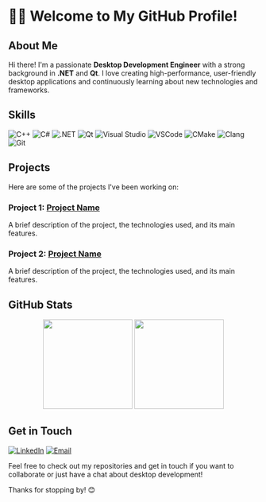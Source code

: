 # 👨‍💻 Welcome to My GitHub Profile!

## About Me
Hi there! I'm a passionate **Desktop Development Engineer** with a strong background in **.NET** and **Qt**. I love creating high-performance, user-friendly desktop applications and continuously learning about new technologies and frameworks.

## Skills
![C++](https://img.shields.io/badge/-C++-00599C?logo=c%2B%2B&logoColor=white)
![C#](https://img.shields.io/badge/-C%23-239120?logo=c-sharp&logoColor=white)
![.NET](https://img.shields.io/badge/-.NET-512BD4?logo=dotnet&logoColor=white)
![Qt](https://img.shields.io/badge/-Qt-41CD52?logo=qt&logoColor=white)
![Visual Studio](https://img.shields.io/badge/-Visual%20Studio-5C2D91?logo=visual-studio&logoColor=white)
![VSCode](https://img.shields.io/badge/-VS%20Code-007ACC?logo=visual-studio-code&logoColor=white)
![CMake](https://img.shields.io/badge/-CMake-064F8C?logo=cmake&logoColor=white)
![Clang](https://img.shields.io/badge/-Clang-004F9F?logo=clang&logoColor=white)
![Git](https://img.shields.io/badge/-Git-F05032?logo=git&logoColor=white)

## Projects
Here are some of the projects I've been working on:

### Project 1: [Project Name](link-to-repo)
A brief description of the project, the technologies used, and its main features.

### Project 2: [Project Name](link-to-repo)
A brief description of the project, the technologies used, and its main features.

## GitHub Stats
<div align="center">
  <img height="180em" src="https://github-readme-stats.vercel.app/api?username=weichangk&show_icons=true&theme=radical" />
  <img height="180em" src="https://github-readme-stats.vercel.app/api/top-langs/?username=weichangk&layout=compact&theme=radical" />
</div>

## Get in Touch
[![LinkedIn](https://img.shields.io/badge/-LinkedIn-0077B5?logo=linkedin&logoColor=white)](link-to-profile)
[![Email](https://img.shields.io/badge/-Email-D14836?logo=gmail&logoColor=white)](mailto:your-email@example.com)

Feel free to check out my repositories and get in touch if you want to collaborate or just have a chat about desktop development!

Thanks for stopping by! 😊
